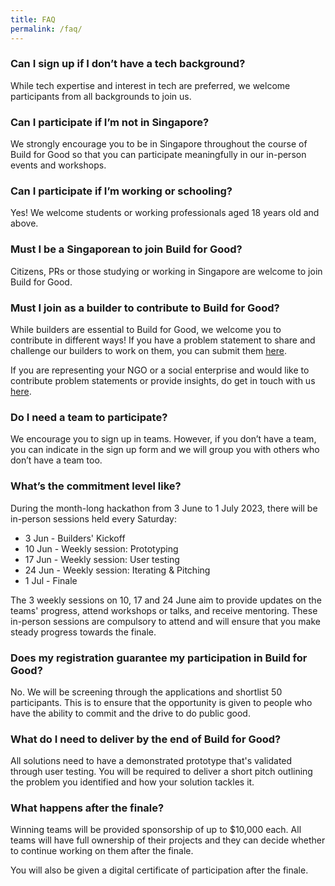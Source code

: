 ```yaml
---
title: FAQ
permalink: /faq/
---
```

### Can I sign up if I don’t have a tech background?

While tech expertise and interest in tech are preferred, we welcome participants from all backgrounds to join us. 

### Can I participate if I’m not in Singapore?

We strongly encourage you to be in Singapore throughout the course of Build for Good so that you can participate meaningfully in our in-person events and workshops.

### Can I participate if I’m working or schooling?

Yes! We welcome students or working professionals aged 18 years old and above.

### Must I be a Singaporean to join Build for Good?

Citizens, PRs or those studying or working in Singapore are welcome to join Build for Good.

### Must I join as a builder to contribute to Build for Good?

While builders are essential to Build for Good, we welcome you to contribute in different ways! If you have a problem statement to share and challenge our builders to work on them, you can submit them [here](/problem-statement).

If you are representing your NGO or a social enterprise and would like to contribute problem statements or provide insights, do get in touch with us [here](/contact).

### Do I need a team to participate?

We encourage you to sign up in teams. However, if you don’t have a team, you can indicate in the sign up form and we will group you with others who don’t have a team too.


### What’s the commitment level like?

During the month-long hackathon from 3 June to 1 July 2023, there will be in-person sessions held every Saturday:

* 3 Jun - Builders' Kickoff
* 10 Jun - Weekly session: Prototyping
* 17 Jun - Weekly session: User testing
* 24 Jun - Weekly session: Iterating & Pitching
* 1 Jul - Finale

The 3 weekly sessions on 10, 17 and 24 June aim to provide updates on the teams' progress, attend workshops or talks, and receive mentoring. These in-person sessions are compulsory to attend and will ensure that you make steady progress towards the finale.

### Does my registration guarantee my participation in Build for Good?

No. We will be screening through the applications and shortlist 50 participants. This is to ensure that the opportunity is given to people who have the ability to commit and the drive to do public good.

### What do I need to deliver by the end of Build for Good?

All solutions need to have a demonstrated prototype that's validated through user testing. You will be required to deliver a short pitch outlining the problem you identified and how your solution tackles it.

### What happens after the finale?
Winning teams will be provided sponsorship of up to $10,000 each. All teams will have full ownership of their projects and they can decide whether to continue working on them after the finale. 

You will also be given a digital certificate of participation after the finale.